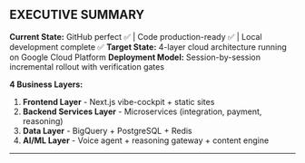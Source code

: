 ## EXECUTIVE SUMMARY

**Current State:** GitHub perfect ✅ | Code production-ready ✅ | Local development complete ✅
**Target State:** 4-layer cloud architecture running on Google Cloud Platform
**Deployment Model:** Session-by-session incremental rollout with verification gates

**4 Business Layers:**

1. **Frontend Layer** - Next.js vibe-cockpit + static sites
2. **Backend Services Layer** - Microservices (integration, payment, reasoning)
3. **Data Layer** - BigQuery + PostgreSQL + Redis
4. **AI/ML Layer** - Voice agent + reasoning gateway + content engine

---
